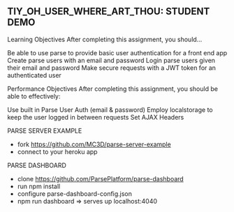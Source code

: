 ## TIY_OH_USER_WHERE_ART_THOU: STUDENT DEMO

Learning Objectives
After completing this assignment, you should…

Be able to use parse to provide basic user authentication for a front end app
Create parse users with an email and password
Login parse users given their email and password
Make secure requests with a JWT token for an authenticated user


Performance Objectives
After completing this assignment, you should be able to effectively:

Use built in Parse User Auth (email & password)
Employ localstorage to keep the user logged in between requests
Set AJAX Headers

PARSE SERVER EXAMPLE

* fork https://github.com/MC3D/parse-server-example
* connect to your heroku app

PARSE DASHBOARD

* clone https://github.com/ParsePlatform/parse-dashboard
* run npm install
* configure parse-dashboard-config.json
* npm run dashboard => serves up localhost:4040

